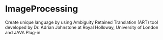 # ImageProcessing

Create unique language by using Ambiguity Retained Translation (ART) tool developed by Dr. Adrian Johnstone at Royal Holloway, University of London and JAVA Plug-in
